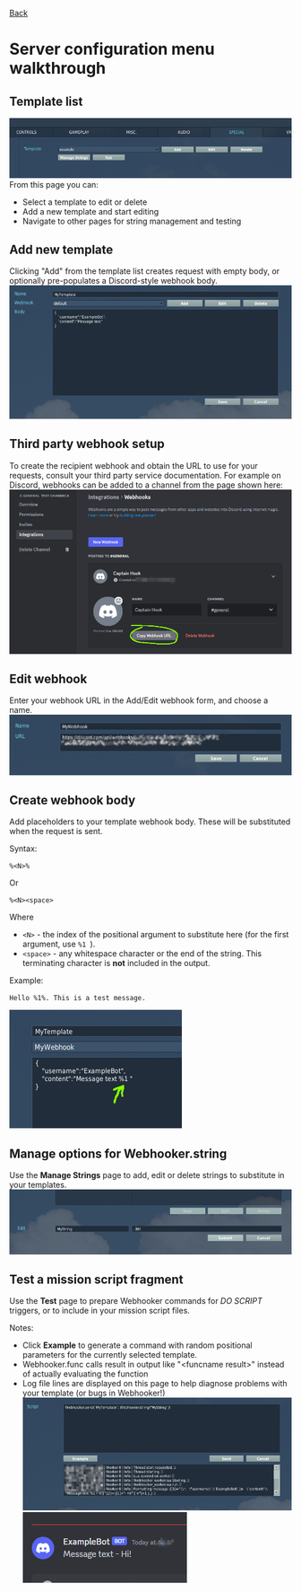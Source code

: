 [Back](../Readme.md)
# Server configuration menu walkthrough

## Template list
![Root options menu - select template](Images/TemplateList.png)
From this page you can:
* Select a template to edit or delete
* Add a new template and start editing
* Navigate to other pages for string management and testing

## Add new template
Clicking "Add" from the template list creates request with empty body, or optionally pre-populates a Discord-style webhook body.
![Discord-style webhook body](Images/DiscordCreateTemplate.png)

## Third party webhook setup
To create the recipient webhook and obtain the URL to use for your requests, consult your third party service documentation. For example on Discord, webhooks can be added to a channel from the page shown here:
![Create a channel webhook in Discord](Images/GetWebhookURL.png)

## Edit webhook
Enter your webhook URL in the Add/Edit webhook form, and choose a name.
![Set URL in DCS options menu](Images/CreateWebhook.png)

## Create webhook body
Add placeholders to your template webhook body. These will be substituted when the request is sent. 

Syntax:
```
%<N>%
```
Or
```
%<N><space>
```
Where
* `<N>` - the index of the positional argument to substitute here (for the first argument, use `%1 `).
* `<space>` - any whitespace character or the end of the string. This terminating character is **not** included in the output.

Example:
```
Hello %1%. This is a test message.
```
![Request body with placeholders](Images/AddPlaceholder.png)

## Manage options for Webhooker.string
Use the **Manage Strings** page to add, edit or delete strings to substitute in your templates.
![Edit substitution string](Images/AddString.png)

## Test a mission script fragment
Use the **Test** page to prepare Webhooker commands for *DO SCRIPT* triggers, or to include in your mission script files.

Notes:
* Click **Example** to generate a command with random positional parameters for the currently selected template. 
* Webhooker.func calls result in output like "\<funcname result\>" instead of actually evaluating the function
* Log file lines are displayed on this page to help diagnose problems with your template (or bugs in Webhooker!)
![Test webhook page](Images/TestSend.png)
![Message received in Discord](Images/MessageArrives.png)